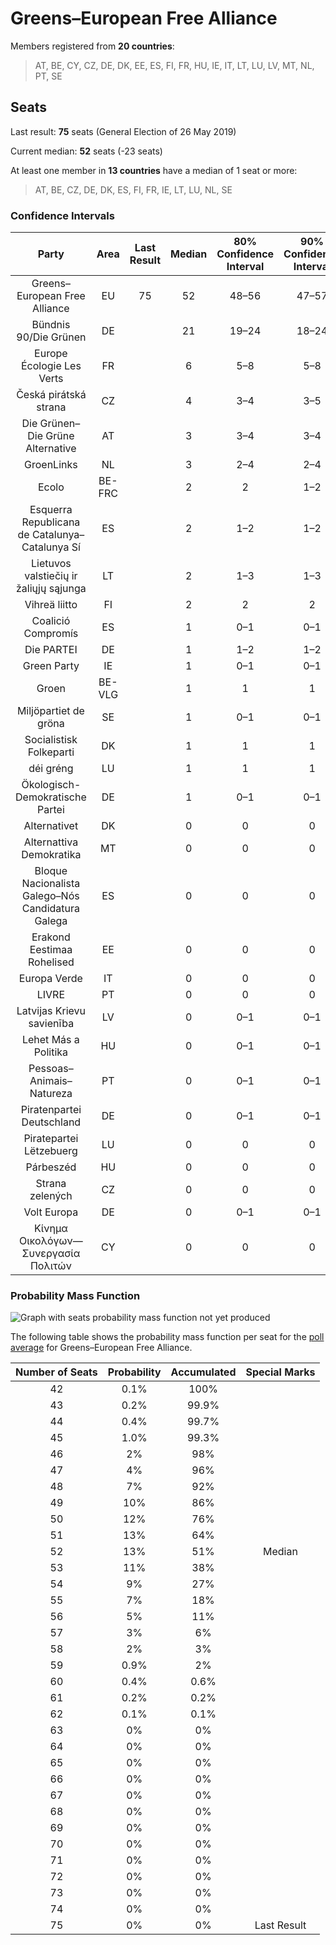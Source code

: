 # Greens–European Free Alliance

Members registered from **20 countries**:

> AT, BE, CY, CZ, DE, DK, EE, ES, FI, FR, HU, IE, IT, LT, LU, LV, MT, NL, PT, SE

## Seats

Last result: **75** seats (General Election of 26 May 2019)

Current median: **52** seats (-23 seats)

At least one member in **13 countries** have a median of 1 seat or more:

> AT, BE, CZ, DE, DK, ES, FI, FR, IE, LT, LU, NL, SE

### Confidence Intervals

| Party | Area | Last Result | Median | 80% Confidence Interval | 90% Confidence Interval | 95% Confidence Interval | 99% Confidence Interval |
|:-----:|:----:|:-----------:|:------:|:-----------------------:|:-----------------------:|:-----------------------:|:-----------------------:|
| Greens–European Free Alliance | EU | 75 | 52 | 48–56 | 47–57 | 46–58 | 44–60 |
| Bündnis 90/Die Grünen | DE | | 21 | 19–24 | 18–24 | 18–24 | 17–24 |
| Europe Écologie Les Verts | FR | | 6 | 5–8 | 5–8 | 4–8 | 4–8 |
| Česká pirátská strana | CZ | | 4 | 3–4 | 3–5 | 3–5 | 2–5 |
| Die Grünen–Die Grüne Alternative | AT | | 3 | 3–4 | 3–4 | 3–4 | 2–4 |
| GroenLinks | NL | | 3 | 2–4 | 2–4 | 2–4 | 2–4 |
| Ecolo | BE-FRC | | 2 | 2 | 1–2 | 1–2 | 1–2 |
| Esquerra Republicana de Catalunya–Catalunya Sí | ES | | 2 | 1–2 | 1–2 | 1–3 | 1–3 |
| Lietuvos valstiečių ir žaliųjų sąjunga | LT | | 2 | 1–3 | 1–3 | 1–3 | 1–3 |
| Vihreä liitto | FI | | 2 | 2 | 2 | 1–2 | 1–2 |
| Coalició Compromís | ES | | 1 | 0–1 | 0–1 | 0–1 | 0–2 |
| Die PARTEI | DE | | 1 | 1–2 | 1–2 | 1–2 | 0–2 |
| Green Party | IE | | 1 | 0–1 | 0–1 | 0–1 | 0–2 |
| Groen | BE-VLG | | 1 | 1 | 1 | 1 | 1–2 |
| Miljöpartiet de gröna | SE | | 1 | 0–1 | 0–1 | 0–1 | 0–1 |
| Socialistisk Folkeparti | DK | | 1 | 1 | 1 | 1 | 1 |
| déi gréng | LU | | 1 | 1 | 1 | 1 | 1 |
| Ökologisch-Demokratische Partei | DE | | 1 | 0–1 | 0–1 | 0–1 | 0–1 |
| Alternativet | DK | | 0 | 0 | 0 | 0 | 0 |
| Alternattiva Demokratika | MT | | 0 | 0 | 0 | 0 | 0 |
| Bloque Nacionalista Galego–Nós Candidatura Galega | ES | | 0 | 0 | 0 | 0 | 0 |
| Erakond Eestimaa Rohelised | EE | | 0 | 0 | 0 | 0 | 0 |
| Europa Verde | IT | | 0 | 0 | 0 | 0 | 0 |
| LIVRE | PT | | 0 | 0 | 0 | 0 | 0 |
| Latvijas Krievu savienība | LV | | 0 | 0–1 | 0–1 | 0–1 | 0–1 |
| Lehet Más a Politika | HU | | 0 | 0–1 | 0–1 | 0–1 | 0–1 |
| Pessoas–Animais–Natureza | PT | | 0 | 0–1 | 0–1 | 0–1 | 0–1 |
| Piratenpartei Deutschland | DE | | 0 | 0–1 | 0–1 | 0–1 | 0–1 |
| Piratepartei Lëtzebuerg | LU | | 0 | 0 | 0 | 0 | 0 |
| Párbeszéd | HU | | 0 | 0 | 0 | 0 | 0 |
| Strana zelených | CZ | | 0 | 0 | 0 | 0 | 0 |
| Volt Europa | DE | | 0 | 0–1 | 0–1 | 0–1 | 0–1 |
| Κίνημα Οικολόγων—Συνεργασία Πολιτών | CY | | 0 | 0 | 0 | 0 | 0 |

### Probability Mass Function

![Graph with seats probability mass function not yet produced](average-2020-02-29-seats-pmf-greens–europeanfreealliance.png "Seats Probability Mass Function")

The following table shows the probability mass function per seat for the [poll average](average-2020-02-29.html) for Greens–European Free Alliance.

| Number of Seats | Probability | Accumulated | Special Marks |
|:---------------:|:-----------:|:-----------:|:-------------:|
| 42 | 0.1% | 100% |  |
| 43 | 0.2% | 99.9% |  |
| 44 | 0.4% | 99.7% |  |
| 45 | 1.0% | 99.3% |  |
| 46 | 2% | 98% |  |
| 47 | 4% | 96% |  |
| 48 | 7% | 92% |  |
| 49 | 10% | 86% |  |
| 50 | 12% | 76% |  |
| 51 | 13% | 64% |  |
| 52 | 13% | 51% | Median |
| 53 | 11% | 38% |  |
| 54 | 9% | 27% |  |
| 55 | 7% | 18% |  |
| 56 | 5% | 11% |  |
| 57 | 3% | 6% |  |
| 58 | 2% | 3% |  |
| 59 | 0.9% | 2% |  |
| 60 | 0.4% | 0.6% |  |
| 61 | 0.2% | 0.2% |  |
| 62 | 0.1% | 0.1% |  |
| 63 | 0% | 0% |  |
| 64 | 0% | 0% |  |
| 65 | 0% | 0% |  |
| 66 | 0% | 0% |  |
| 67 | 0% | 0% |  |
| 68 | 0% | 0% |  |
| 69 | 0% | 0% |  |
| 70 | 0% | 0% |  |
| 71 | 0% | 0% |  |
| 72 | 0% | 0% |  |
| 73 | 0% | 0% |  |
| 74 | 0% | 0% |  |
| 75 | 0% | 0% | Last Result |


